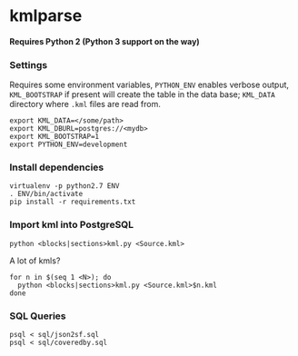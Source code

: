 # kmlparse


#### Requires Python 2 (Python 3 support on the way)

### Settings

Requires some environment variables, `PYTHON_ENV` enables verbose
output, `KML_BOOTSTRAP` if present will create the table in the data
base; `KML_DATA` directory where `.kml` files are read from.


    export KML_DATA=</some/path>
    export KML_DBURL=postgres://<mydb>
    export KML_BOOTSTRAP=1
    export PYTHON_ENV=development


### Install dependencies


    virtualenv -p python2.7 ENV
    . ENV/bin/activate
    pip install -r requirements.txt


### Import kml into PostgreSQL


    python <blocks|sections>kml.py <Source.kml>


A lot of kmls?


    for n in $(seq 1 <N>); do
      python <blocks|sections>kml.py <Source.kml>$n.kml
    done



### SQL Queries


    psql < sql/json2sf.sql
    psql < sql/coveredby.sql
